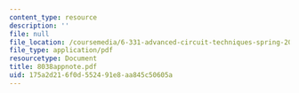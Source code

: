 ```yaml
---
content_type: resource
description: ''
file: null
file_location: /coursemedia/6-331-advanced-circuit-techniques-spring-2002/175a2d216f0d552491e8aa845c50605a_8038appnote.pdf
file_type: application/pdf
resourcetype: Document
title: 8038appnote.pdf
uid: 175a2d21-6f0d-5524-91e8-aa845c50605a
---
```

